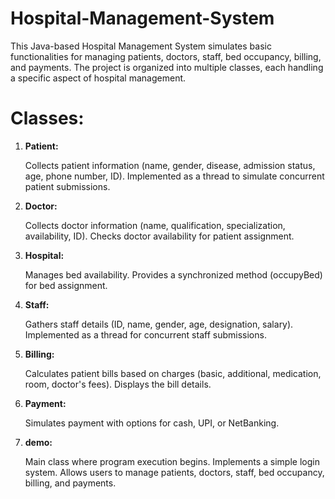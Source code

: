 # Hospital-Management-System
This Java-based Hospital Management System simulates basic functionalities for managing patients, doctors, staff, bed occupancy, billing, and payments. The project is organized into multiple classes, each handling a specific aspect of hospital management.
# Classes:
<ol type="1"ul>
<li><b>Patient:</b>

Collects patient information (name, gender, disease, admission status, age, phone number, ID).
Implemented as a thread to simulate concurrent patient submissions.
</li>

<li><b>Doctor:</b>

Collects doctor information (name, qualification, specialization, availability, ID).
Checks doctor availability for patient assignment.
</li>
<li><b>Hospital:</b>

Manages bed availability.
Provides a synchronized method (occupyBed) for bed assignment.
</li>
<li><b>Staff:</b>

Gathers staff details (ID, name, gender, age, designation, salary).
Implemented as a thread for concurrent staff submissions.
</li>
<li><b>Billing:</b>

Calculates patient bills based on charges (basic, additional, medication, room, doctor's fees).
Displays the bill details.
</li>
<li><b>Payment:</b>

Simulates payment with options for cash, UPI, or NetBanking.
</li>
<li><b>demo:</b>

Main class where program execution begins.
Implements a simple login system.
Allows users to manage patients, doctors, staff, bed occupancy, billing, and payments.</li>
